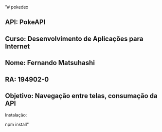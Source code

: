 "# pokedex

## API: PokeAPI
## Curso: Desenvolvimento de Aplicações para Internet
## Nome: Fernando Matsuhashi
## RA: 194902-0
## Objetivo: Navegação entre telas, consumação da API

Instalação:

npm install"
